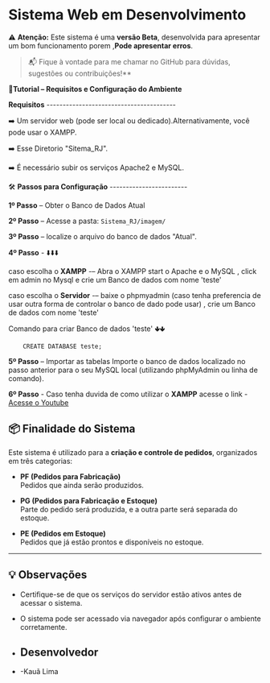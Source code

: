 # Sistema Web em Desenvolvimento

⚠️ **Atenção:** Este sistema é uma **versão Beta**, desenvolvida para apresentar um bom funcionamento porem ,**Pode apresentar erros**.  
> 📬 Fique à vontade para me chamar no GitHub para dúvidas, sugestões ou contribuições!**

📖**Tutorial – Requisitos e Configuração do Ambiente**
 
 **Requisitos** ----------------------------------------
 
  ➡️ Um servidor web (pode ser local ou dedicado).Alternativamente, você pode usar o XAMPP.
  
  ➡️ Esse Diretorio "Sitema_RJ".
  
  ➡️ É necessário subir os serviços Apache2 e MySQL.

🛠️ **Passos para Configuração** ------------------------

  **1º Passo** – Obter o Banco de Dados Atual
  
  **2º Passo** – Acesse a pasta: `Sistema_RJ/imagem/`
  
  **3º Passo** – localize o arquivo do banco de dados "Atual".

  **4º Passo** - ⬇️⬇️⬇️

  caso escolha o **XAMPP** -– Abra o XAMPP start o Apache e o MySQL , click em admin no Mysql e crie um Banco de dados com nome 'teste'

  caso escolha o **Servidor** -–   baixe o phpmyadmin (caso tenha preferencia de usar outra forma de controlar o banco de dado pode usar) , crie um Banco de dados com nome 'teste'

  Comando para criar Banco de dados 'teste'  🢃🢃
        
        CREATE DATABASE teste;      
    
  **5º Passo** – Importar as tabelas
  Importe o banco de dados localizado no passo anterior para o seu MySQL local (utilizando phpMyAdmin ou linha de comando).

  **6º Passo** - Caso tenha duvida de como utilizar o **XAMPP** acesse o link - [Acesse o Youtube](https://youtu.be/i_ypCik4VX0?si=f6u8JcSR6tSgAN0m)


## 📦 Finalidade do Sistema

 Este sistema é utilizado para a **criação e controle de pedidos**, organizados em três categorias:
 
 - **PF (Pedidos para Fabricação)**  
   Pedidos que ainda serão produzidos.
 
 - **PG (Pedidos para Fabricação e Estoque)**  
   Parte do pedido será produzida, e a outra parte será separada do estoque.
 
 - **PE (Pedidos em Estoque)**  
   Pedidos que já estão prontos e disponíveis no estoque.

 ---

## 💡 Observações

- Certifique-se de que os serviços do servidor estão ativos antes de acessar o sistema.
- O sistema pode ser acessado via navegador após configurar o ambiente corretamente.

- ## Desenvolvedor
- -Kauã Lima 
